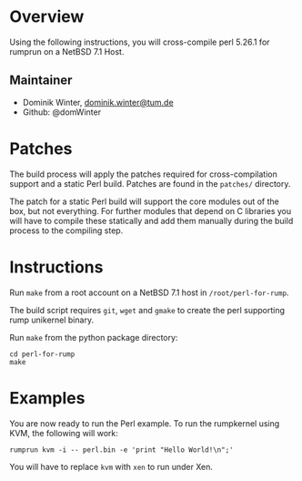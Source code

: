 Overview
========

Using the following instructions, you will cross-compile perl 5.26.1 for rumprun on a NetBSD 7.1 Host.

Maintainer
----------

* Dominik Winter, dominik.winter@tum.de
* Github: @domWinter


Patches
=======

The build process will apply the patches required for cross-compilation support
and a static Perl build. Patches are found in the `patches/` directory.

The patch for a static Perl build will support the core modules out of the box,
but not everything. For further modules that depend on C libraries you will have
to compile these statically and add them manually during the build process to the 
compiling step.

Instructions
============

Run `make` from a root account on a NetBSD 7.1 host in `/root/perl-for-rump`. 

The build script requires `git`,  `wget` and `gmake` to create the perl supporting
rump unikernel binary.

Run `make` from the python package directory:

```
cd perl-for-rump
make
```

Examples
========


You are now ready to run the Perl example. To run the rumpkernel using KVM, the following will work:

```
rumprun kvm -i -- perl.bin -e 'print "Hello World!\n";'
```

You will have to replace `kvm` with `xen` to run under Xen.
